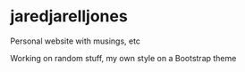 # jaredjarelljones
Personal website with musings, etc

Working on random stuff, my own style on a Bootstrap theme
